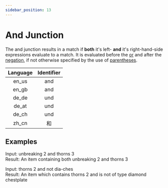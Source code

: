 ```yaml
---
sidebar_position: 13
---
```


# And Junction

The and junction results in a match if **both** it's left- **and** it's right-hand-side expressions evaluate to a match. It is evaluated before the [or](or-junction.md) and after the [negation](negation.md), if not otherwise specified by the use of [parentheses](parentheses.md).

| Language | Identifier |
|:--------:|:----------:|
| en_us | and |
| en_gb | and |
| de_de | und |
| de_at | und |
| de_ch | und |
| zh_cn | 和 |

## Examples

Input: unbreaking 2 and thorns 3\
Result: An item containing both unbreaking 2 and thorns 3

Input: thorns 2 and not dia-ches\
Result: An item which contains thorns 2 and is not of type diamond chestplate